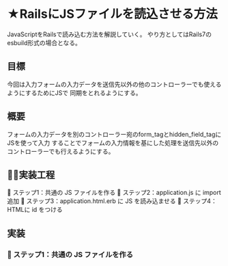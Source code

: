 # ★RailsにJSファイルを読込させる方法
JavaScriptをRailsで読み込む方法を解説していく。
やり方としてはRails7のesbuild形式の場合となる。


## 目標
今回は入力フォームの入力データを送信先以外の他のコントローラーでも使えるようにするためにJSで
同期をとれるようにする。


## 概要
フォームの入力データを別のコントローラー宛のform_tagとhidden_field_tagにJSを使って入力
することでフォームの入力情報を基にした処理を送信先以外のコントローラーでも行えるようにする。


## 🐻‍❄️実装工程
🌱 ステップ1：共通の JS ファイルを作る
🌱 ステップ2：application.js に import 追加
🌱 ステップ3：application.html.erb に JS を読み込ませる
🌱 ステップ4：HTMLに id をつける


## 実装
### 🌱 ステップ1：共通の JS ファイルを作る
